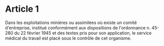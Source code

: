 # Article 1

Dans les exploitations minières ou assimilées où existe un comité d'entreprise, institué conformément aux dispositions de l'ordonnance n. 45-280 du 22 février 1945 et des textes pris pour son application, le service médical du travail est placé sous le contrôle de cet organisme.
